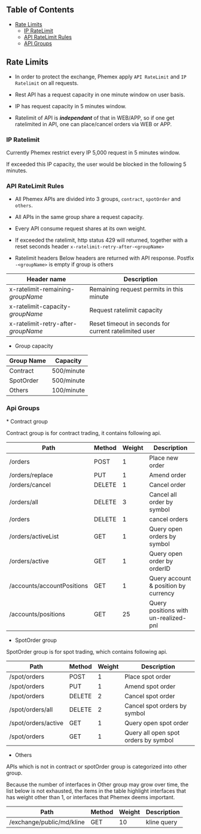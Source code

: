 ## Table of Contents

* [Rate Limits](#ratelimit)
   * [IP RateLimit](#ipratelimit)
   * [API RateLimit Rules](#apiratelimitrule)
   * [API Groups](#apigroup)


<a name="ratelimit"/>

## Rate Limits

   * In order to protect the exchange, Phemex apply `API RateLimit` and `IP Ratelimit` on all requests.

   * Rest API has a request capacity in one minute window on user basis.

   * IP has request capacity in 5 minutes window.

   * Ratelimit of API is ***independant*** of that in WEB/APP, so if one get ratelimited in API, one can place/cancel orders via WEB or APP.

<a name="ipratelimit"/>

### IP Ratelimit

   Currently Phemex restrict every IP 5,000 request in 5 minutes window.

   If exceeded this IP capacity, the user would be blocked in the following 5 minutes.

<a name="apiratelimitrule"/>

### API RateLimit Rules
   
   * All Phemex APIs are divided into 3 groups, `contract`, `spotOrder` and `others`.
   * All APIs in the same group share a request capacity.
   * Every API consume request shares at its own weight.
   * If exceeded the ratelimit, http status 429 will returned, together with a reset seconds header `x-ratelimit-retry-after-<groupName>`

   * Ratelimit headers
   Below headers are returned with API response. Postfix `-<groupName>` is empty if group is others

   | Header name  | Description |
   |--------------|-------------|
   | x-ratelimit-remaining-*groupName*   | Remaining request permits in this minute |
   | x-ratelimit-capacity-*groupName*    | Request ratelimit capacity |
   | x-ratelimit-retry-after-*groupName* | Reset timeout in seconds for current ratelimited user |

   * Group capacity

   | Group Name | Capacity |
   |------------|---------|
   | Contract   |  500/minute |
   | SpotOrder  |  500/minute |
   | Others     |  100/minute |


<a name="apigroup"/>

### Api Groups

<a name="contractAPIGroup"/>
   * Contract group

   Contract group is for contract trading, it contains following api.

| Path | Method | Weight | Description |
|------|--------|--------|-------------|
| /orders | POST | 1 | Place new order  |
| /orders/replace | PUT | 1 | Amend order |
| /orders/cancel | DELETE | 1 | Cancel order |
| /orders/all | DELETE | 3 | Cancel all order by symbol |
| /orders | DELETE | 1 | cancel orders |
| /orders/activeList | GET | 1 | Query open orders by symbol |
| /orders/active | GET | 1 | Query open order by orderID  |
| /accounts/accountPositions | GET | 1 | Query account & position by currency |
| /accounts/positions | GET | 25 | Query positions with un-realized-pnl |

   * SpotOrder group

<a name="spotAPIGroup"/>
   SpotOrder group is for spot trading, which contains following api.

| Path | Method | Weight | Description |
|------|--------|--------|-------------|
| /spot/orders | POST | 1 | Place spot order |
| /spot/orders | PUT | 1 | Amend spot order |
| /spot/orders | DELETE | 2 | Cancel spot order  |
| /spot/orders/all | DELETE | 2 | Cancel spot orders by symbol |
| /spot/orders/active | GET | 1 | Query open spot order |
| /spot/orders | GET | 1 | Query all open spot orders by symbol |

   * Others

<a name="otherGroup"/>

   APIs which is not in contract or spotOrder group is categorized into other group.

Because the number of interfaces in Other group may grow over time, the list below is not exhausted, the items in the table highlight interfaces that has weight other than 1, or interfaces that Phemex deems important. 

   | Path | Method | Weight | Description |
   |------|--------|--------|-------------|
   | /exchange/public/md/kline | GET | 10      | kline query |


